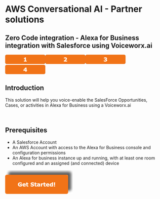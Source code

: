 # AWS Conversational AI - Partner solutions
## Zero Code integration - Alexa for Business integration with Salesforce using Voiceworx.ai

[![Alexa Skill set up](./images/navigation/1.png)](./instructions/stage1.md)[![Accounts set up](./images/navigation/2.png)](./instructions/stage2.md)[![Integrating Voicewox.ai with Salesforce](./images/navigation/3.png)](./instructions/stage3.md)[![Voiceworx.ai configuration](./images/navigation/4.png)](./instructions/stage4.md)

## Introduction

This solution will help you voice-enable the SalesForce Opportunities, Cases, or activities in Alexa for Business using a Voiceworx.ai

<br/>

## Prerequisites

- A Salesforce Account
- An AWS Account with access to the Alexa for Business console and configuration permissions
- An Alexa for business instance up and running, with at least one room configured and an assigned (and connected) device

[![Get Started](./images/navigation/start.png)](./instructions/stage1.md)